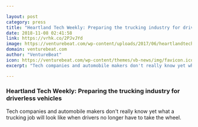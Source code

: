 ```yaml
---

layout: post
category: press
title: "Heartland Tech Weekly: Preparing the trucking industry for driverless vehicles"
date: 2018-11-08 02:41:58
link: https://vrhk.co/2PJvJYd
image: https://venturebeat.com/wp-content/uploads/2017/06/heartlandtech-newsletter.png?fit=2038%2C1069&strip=all
domain: venturebeat.com
author: "VentureBeat"
icon: https://venturebeat.com/wp-content/themes/vb-news/img/favicon.ico
excerpt: "Tech companies and automobile makers don't really know yet what a trucking job will look like when drivers no longer have to take the wheel."

---
```


### Heartland Tech Weekly: Preparing the trucking industry for driverless vehicles

Tech companies and automobile makers don't really know yet what a trucking job will look like when drivers no longer have to take the wheel.